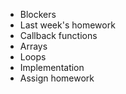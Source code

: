 * Blockers
* Last week's homework
* Callback functions
* Arrays
* Loops
* Implementation
* Assign homework
